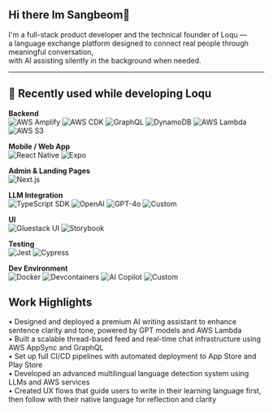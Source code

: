 ## Hi there Im Sangbeom👋 
I'm a full-stack product developer and the technical founder of Loqu —  
a language exchange platform designed to connect real people through meaningful conversation,  
with AI assisting silently in the background when needed.

---

## 🚀 Recently used while developing Loqu

**Backend**  
![AWS Amplify](https://img.shields.io/badge/AWS%20Amplify-FF9900?style=for-the-badge&logo=awsamplify&logoColor=white)
![AWS CDK](https://img.shields.io/badge/AWS%20CDK-FF9900?style=for-the-badge&logo=amazonaws&logoColor=white)
![GraphQL](https://img.shields.io/badge/GraphQL-E10098?style=for-the-badge&logo=graphql&logoColor=white)
![DynamoDB](https://img.shields.io/badge/DynamoDB-4053D6?style=for-the-badge&logo=amazon-dynamodb&logoColor=white)
![AWS Lambda](https://img.shields.io/badge/AWS%20Lambda-FF9900?style=for-the-badge&logo=aws-lambda&logoColor=white)
![AWS S3](https://img.shields.io/badge/AWS%20S3-569A31?style=for-the-badge&logo=amazonaws&logoColor=white)

**Mobile / Web App**  
![React Native](https://img.shields.io/badge/React%20Native-20232A?style=for-the-badge&logo=react&logoColor=61DAFB)
![Expo](https://img.shields.io/badge/Expo-000020?style=for-the-badge&logo=expo&logoColor=white)

**Admin & Landing Pages**  
![Next.js](https://img.shields.io/badge/Next.js-000000?style=for-the-badge&logo=next.js&logoColor=white)

**LLM Integration**  
![TypeScript SDK](https://img.shields.io/badge/TypeScript%20SDK-3178C6?style=for-the-badge&logo=typescript&logoColor=white)
![OpenAI](https://img.shields.io/badge/OpenAI-412991?style=for-the-badge&logo=openai&logoColor=white)
![GPT-4o](https://img.shields.io/badge/GPT--4o-grey?style=for-the-badge)
![Custom](https://img.shields.io/badge/Custom-green?style=for-the-badge)

**UI**  
![Gluestack UI](https://img.shields.io/badge/Gluestack%20UI-5A45FF?style=for-the-badge)
![Storybook](https://img.shields.io/badge/Storybook-FF4785?style=for-the-badge&logo=storybook&logoColor=white)

**Testing**  
![Jest](https://img.shields.io/badge/Jest-C21325?style=for-the-badge&logo=jest&logoColor=white)
![Cypress](https://img.shields.io/badge/Cypress-17202C?style=for-the-badge&logo=cypress&logoColor=white)

**Dev Environment**  
![Docker](https://img.shields.io/badge/Docker-2496ED?style=for-the-badge&logo=docker&logoColor=white)
![Devcontainers](https://img.shields.io/badge/Devcontainers-007ACC?style=for-the-badge&logo=visualstudiocode&logoColor=white)
![AI Copilot](https://img.shields.io/badge/AI%20Copilot-grey?style=for-the-badge)
![Custom](https://img.shields.io/badge/Custom-blue?style=for-the-badge)


## Work Highlights

• Designed and deployed a premium AI writing assistant to enhance sentence clarity and tone, powered by GPT models and AWS Lambda<br>
• Built a scalable thread-based feed and real-time chat infrastructure using AWS AppSync and GraphQL<br>
• Set up full CI/CD pipelines with automated deployment to App Store and Play Store<br>
• Developed an advanced multilingual language detection system using LLMs and AWS services<br>
• Created UX flows that guide users to write in their learning language first, then follow with their native language for reflection and clarity




<!--
**bemoi0607/bemoi0607** is a ✨ _special_ ✨ repository because its `README.md` (this file) appears on your GitHub profile.

Here are some ideas to get you started:

- 🔭 I’m currently working on ...
- 🌱 I’m currently learning ...
- 👯 I’m looking to collaborate on ...
- 🤔 I’m looking for help with ...
- 💬 Ask me about ...
- 📫 How to reach me: ...
- 😄 Pronouns: ...
- ⚡ Fun fact: ...
-->
